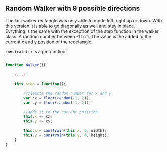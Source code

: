## Random Walker with 9 possible directions

The last walker rectangle was only able to mode left, right up or down. With this version it is able to go diagonally as well and stay in place.
<br>
Evrything is the same with the exception of the step function in the walker class. A random number between -1 to 1. The value is the added to the current x and y position of the recetangle.
<br>

`constraint()` is a p5 function

```javascript

function Walker(){
	
	/.../
	
	this.step = function(){
		
		//sleects the random number for x and y.
		var cx = floor(random(-1, 2));
		var cy = floor(random(-1, 2));
		
		//adds it to the current position
		this.x += cx;
		this.y += cy;
		
		this.x = constrain(this.x, 0, width);
		this.y = constrain(this.y, 0, height);
	}
}

```